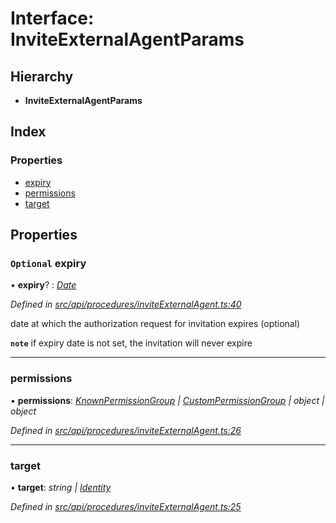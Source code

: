 # Interface: InviteExternalAgentParams

## Hierarchy

* **InviteExternalAgentParams**

## Index

### Properties

* [expiry](inviteexternalagentparams.md#optional-expiry)
* [permissions](inviteexternalagentparams.md#permissions)
* [target](inviteexternalagentparams.md#target)

## Properties

### `Optional` expiry

• **expiry**? : *[Date](../enums/transactionargumenttype.md#date)*

*Defined in [src/api/procedures/inviteExternalAgent.ts:40](https://github.com/PolymathNetwork/polymesh-sdk/blob/7362b318/src/api/procedures/inviteExternalAgent.ts#L40)*

date at which the authorization request for invitation expires (optional)

**`note`** if expiry date is not set, the invitation will never expire

___

###  permissions

• **permissions**: *[KnownPermissionGroup](../classes/knownpermissiongroup.md) | [CustomPermissionGroup](../classes/custompermissiongroup.md) | object | object*

*Defined in [src/api/procedures/inviteExternalAgent.ts:26](https://github.com/PolymathNetwork/polymesh-sdk/blob/7362b318/src/api/procedures/inviteExternalAgent.ts#L26)*

___

###  target

• **target**: *string | [Identity](../classes/identity.md)*

*Defined in [src/api/procedures/inviteExternalAgent.ts:25](https://github.com/PolymathNetwork/polymesh-sdk/blob/7362b318/src/api/procedures/inviteExternalAgent.ts#L25)*
